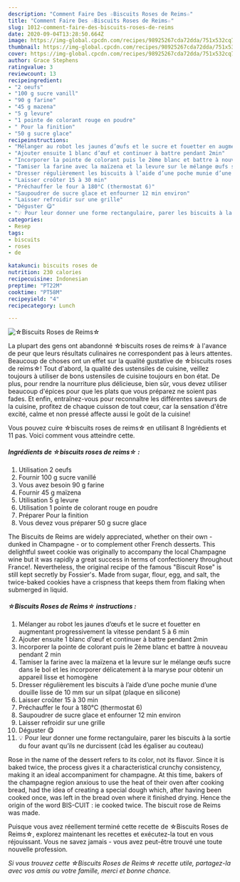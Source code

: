```yaml
---
description: "Comment Faire Des ☆Biscuits Roses de Reims☆"
title: "Comment Faire Des ☆Biscuits Roses de Reims☆"
slug: 1012-comment-faire-des-biscuits-roses-de-reims
date: 2020-09-04T13:28:50.664Z
image: https://img-global.cpcdn.com/recipes/98925267cda72dda/751x532cq70/☆biscuits-roses-de-reims☆-photo-principale-de-la-recette.jpg
thumbnail: https://img-global.cpcdn.com/recipes/98925267cda72dda/751x532cq70/☆biscuits-roses-de-reims☆-photo-principale-de-la-recette.jpg
cover: https://img-global.cpcdn.com/recipes/98925267cda72dda/751x532cq70/☆biscuits-roses-de-reims☆-photo-principale-de-la-recette.jpg
author: Grace Stephens
ratingvalue: 3
reviewcount: 13
recipeingredient:
- "2 oeufs"
- "100 g sucre vanill"
- "90 g farine"
- "45 g mazena"
- "5 g levure"
- "1 pointe de colorant rouge en poudre"
- " Pour la finition"
- "50 g sucre glace"
recipeinstructions:
- "Mélanger au robot les jaunes d’œufs et le sucre et fouetter en augmentant progressivement la vitesse pendant 5 à 6 min"
- "Ajouter ensuite 1 blanc d’œuf et continuer à battre pendant 2min"
- "Incorporer la pointe de colorant puis le 2ème blanc et battre à nouveau pendant 2 min"
- "Tamiser la farine avec la maïzena et la levure sur le mélange œufs sucre dans le bol et les incorporer délicatement à la maryse pour obtenir un appareil lisse et homogène"
- "Dresser régulièrement les biscuits à l’aide d’une poche munie d’une douille lisse de 10 mm sur un silpat (plaque en silicone)"
- "Laisser croûter 15 à 30 min"
- "Préchauffer le four à 180°C (thermostat 6)"
- "Saupoudrer de sucre glace et enfourner 12 min environ"
- "Laisser refroidir sur une grille"
- "Déguster 😋"
- "💡 Pour leur donner une forme rectangulaire, parer les biscuits à la sortie du four avant qu’ils ne durcissent (càd les égaliser au couteau)"
categories:
- Resep
tags:
- biscuits
- roses
- de

katakunci: biscuits roses de 
nutrition: 230 calories
recipecuisine: Indonesian
preptime: "PT22M"
cooktime: "PT58M"
recipeyield: "4"
recipecategory: Lunch

---
```



![☆Biscuits Roses de Reims☆](https://img-global.cpcdn.com/recipes/98925267cda72dda/751x532cq70/☆biscuits-roses-de-reims☆-photo-principale-de-la-recette.jpg)

La plupart des gens ont abandonné ☆biscuits roses de reims☆ à l'avance de peur que leurs résultats culinaires ne correspondent pas à leurs attentes. Beaucoup de choses ont un effet sur la qualité gustative de ☆biscuits roses de reims☆! Tout d'abord, la qualité des ustensiles de cuisine, veillez toujours à utiliser de bons ustensiles de cuisine toujours en bon état. De plus, pour rendre la nourriture plus délicieuse, bien sûr, vous devez utiliser beaucoup d'épices pour que les plats que vous préparez ne soient pas fades. Et enfin, entraînez-vous pour reconnaître les différentes saveurs de la cuisine, profitez de chaque cuisson de tout cœur, car la sensation d'être excité, calme et non pressé affecte aussi le goût de la cuisine!

<!--inarticleads1-->

Vous pouvez cuire ☆biscuits roses de reims☆ en utilisant 8 Ingrédients et 11 pas. Voici comment vous atteindre cette.

##### Ingrédients de ☆biscuits roses de reims☆ :

1. Utilisation 2 oeufs
1. Fournir 100 g sucre vanillé
1. Vous avez besoin 90 g farine
1. Fournir 45 g maïzena
1. Utilisation 5 g levure
1. Utilisation 1 pointe de colorant rouge en poudre
1. Préparer  Pour la finition
1. Vous devez vous préparer 50 g sucre glace


The Biscuits de Reims are widely appreciated, whether on their own - dunked in Champagne - or to complement other French desserts. This delightful sweet cookie was originally to accompany the local Champagne wine but it was rapidly a great success in terms of confectionery throughout France!. Nevertheless, the original recipe of the famous &#34;Biscuit Rose&#34; is still kept secretly by Fossier&#39;s. Made from sugar, flour, egg, and salt, the twice-baked cookies have a crispness that keeps them from flaking when submerged in liquid. 

<!--inarticleads2-->

##### ☆Biscuits Roses de Reims☆ instructions :

1. Mélanger au robot les jaunes d’œufs et le sucre et fouetter en augmentant progressivement la vitesse pendant 5 à 6 min
1. Ajouter ensuite 1 blanc d’œuf et continuer à battre pendant 2min
1. Incorporer la pointe de colorant puis le 2ème blanc et battre à nouveau pendant 2 min
1. Tamiser la farine avec la maïzena et la levure sur le mélange œufs sucre dans le bol et les incorporer délicatement à la maryse pour obtenir un appareil lisse et homogène
1. Dresser régulièrement les biscuits à l’aide d’une poche munie d’une douille lisse de 10 mm sur un silpat (plaque en silicone)
1. Laisser croûter 15 à 30 min
1. Préchauffer le four à 180°C (thermostat 6)
1. Saupoudrer de sucre glace et enfourner 12 min environ
1. Laisser refroidir sur une grille
1. Déguster 😋
1. 💡 Pour leur donner une forme rectangulaire, parer les biscuits à la sortie du four avant qu’ils ne durcissent (càd les égaliser au couteau)


Rose in the name of the dessert refers to its color, not its flavor. Since it is baked twice, the process gives it a characteristical crunchy consistency, making it an ideal accompaniment for champagne. At this time, bakers of the champagne region anxious to use the heat of their oven after cooking bread, had the idea of creating a special dough which, after having been cooked once, was left in the bread oven where it finished drying. Hence the origin of the word BIS-CUIT : ie cooked twice. The biscuit rose de Reims was made. 

<!--inarticleads1-->

<p>
Puisque vous avez réellement terminé cette recette de ☆Biscuits Roses de Reims☆, explorez maintenant les recettes et exécutez-la tout en vous réjouissant. Vous ne savez jamais - vous avez peut-être trouvé une toute nouvelle profession.
</p>

<p>
<i>Si vous trouvez cette ☆Biscuits Roses de Reims☆ recette utile, partagez-la avec vos amis ou votre famille, merci et bonne chance.</i>
</p>
